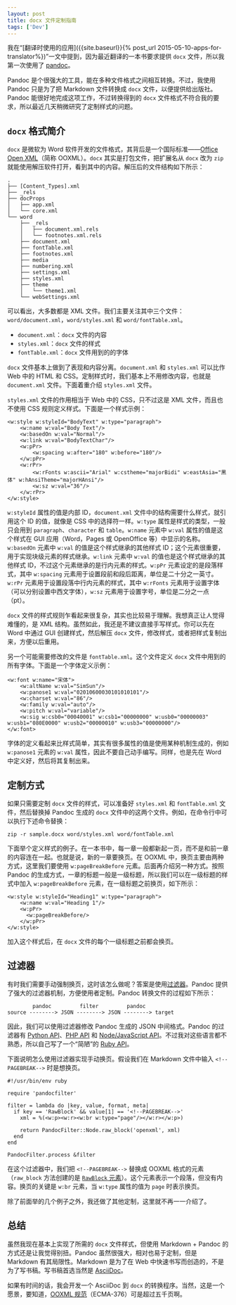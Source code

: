 ```yaml
---
layout: post
title: docx 文件定制指南
tags: ['Dev']
---
```


我在“[翻译时使用的应用]({{site.baseurl}}{% post_url 2015-05-10-apps-for-translator%})”一文中提到，因为最近翻译的一本书要求提供 `docx` 文件，所以我第一次使用了 [pandoc](http://pandoc.org/)。

Pandoc 是个很强大的工具，能在多种文件格式之间相互转换。不过，我使用 Pandoc 只是为了把 Markdown 文件转换成 `docx` 文件，以便提供给出版社。Pandoc 能很好地完成这项工作，不过转换得到的 `docx` 文件格式不符合我的要求，所以最近几天稍微研究了定制样式的问题。

## `docx` 格式简介

`docx` 是微软为 Word 软件开发的文件格式，其背后是一个国际标准——[Office Open XML](http://officeopenxml.com/)（简称 OOXML）。`docx` 其实是打包文件，把扩展名从 `docx` 改为 `zip` 就能使用解压软件打开，看到其中的内容。解压后的文件结构如下所示：

```
.
├── [Content_Types].xml
├── _rels
├── docProps
│   ├── app.xml
│   └── core.xml
└── word
    ├── _rels
    │   ├── document.xml.rels
    │   └── footnotes.xml.rels
    ├── document.xml
    ├── fontTable.xml
    ├── footnotes.xml
    ├── media
    ├── numbering.xml
    ├── settings.xml
    ├── styles.xml
    ├── theme
    │   └── theme1.xml
    └── webSettings.xml
```

可以看出，大多数都是 XML 文件。我们主要关注其中三个文件：`word/document.xml`，`word/styles.xml` 和 `word/fontTable.xml`。

- `document.xml`：`docx` 文件的内容
- `styles.xml`：`docx` 文件的样式
- `fontTable.xml`：`docx` 文件用到的的字体

`docx` 文件基本上做到了表现和内容分离。`document.xml` 和 `styles.xml` 可以比作 Web 中的 HTML 和 CSS。定制样式时，我们基本上不用修改内容，也就是 `document.xml` 文件。下面着重介绍 `styles.xml` 文件。

`styles.xml` 文件的作用相当于 Web 中的 CSS，只不过这是 XML 文件，而且也不使用 CSS 规则定义样式。下面是一个样式示例：

```
<w:style w:styleId="BodyText" w:type="paragraph">
    <w:name w:val="Body Text"/>
    <w:basedOn w:val="Normal"/>
    <w:link w:val="BodyTextChar"/>
    <w:pPr>
        <w:spacing w:after="180" w:before="180"/>
    </w:pPr>
    <w:rPr>
        <w:rFonts w:ascii="Arial" w:cstheme="majorBidi" w:eastAsia="黑体" w:hAnsiTheme="majorHAnsi"/>
        <w:sz w:val="36"/>
    </w:rPr>
</w:style>
```

`w:styleId` 属性的值是内部 ID，`document.xml` 文件中的结构需要什么样式，就引用这个 ID 的值，就像是 CSS 中的选择符一样。`w:type` 属性是样式的类型，一般只会用到 `paragraph`、`character` 和 `table`。`w:name` 元素中 `w:val` 属性的值是这个样式在 GUI 应用（Word，Pages 或 OpenOffice 等）中显示的名称。`w:basedOn` 元素中 `w:val` 的值是这个样式继承的其他样式 ID；这个元素很重要，用于实现块级元素的样式继承。`w:link` 元素中 `w:val` 的值也是这个样式继承的其他样式 ID，不过这个元素继承的是行内元素的样式。`w:pPr` 元素设定的是段落样式，其中 `w:spacing` 元素用于设置段前和段后距离，单位是二十分之一英寸。`w:rPr` 元素用于设置段落中行内元素的样式，其中 `w:rFonts` 元素用于设置字体（可以分别设置中西文字体），`w:sz` 元素用于设置字号，单位是二分之一点（pt）。

`docx` 文件的样式规则乍看起来很复杂，其实也比较易于理解。我想真正让人觉得难懂的，是 XML 结构。虽然如此，我还是不建议直接手写样式。你可以先在 Word 中通过 GUI 创建样式，然后解压 `docx` 文件，修改样式，或者把样式复制出来，方便以后重用。

另一个可能需要修改的文件是 `fontTable.xml`。这个文件定义 `docx` 文件中用到的所有字体。下面是一个字体定义示例：

```
<w:font w:name="宋体">
    <w:altName w:val="SimSun"/>
    <w:panose1 w:val="02010600030101010101"/>
    <w:charset w:val="86"/>
    <w:family w:val="auto"/>
    <w:pitch w:val="variable"/>
    <w:sig w:csb0="00040001" w:csb1="00000000" w:usb0="00000003" w:usb1="080E0000" w:usb2="00000010" w:usb3="00000000"/>
</w:font>
```

字体的定义看起来比样式简单，其实有很多属性的值是使用某种机制生成的，例如 `w:panose1` 元素的 `w:val` 属性，因此不要自己动手编写。同样，也是先在 Word 中定义好，然后将其复制出来。

## 定制方式

如果只需要定制 `docx` 文件的样式，可以准备好 `styles.xml` 和 `fontTable.xml` 文件，然后替换掉 Pandoc 生成的 `docx` 文件中的这两个文件。例如，在命令行中可以执行下述命令替换：

```
zip -r sample.docx word/styles.xml word/fontTable.xml
```

下面举个定义样式的例子。在一本书中，每一章一般都新起一页，而不是和前一章的内容连在一起。也就是说，新的一章要换页。在 OOXML 中，换页主要由两种方式，这里我们要使用 `w:pageBreakBefore` 元素。后面再介绍另一种方式。按照 Pandoc 的生成方式，一章的标题一般是一级标题，所以我们可以在一级标题的样式中加入 `w:pageBreakBefore` 元素，在一级标题之前换页，如下所示：

```
<w:style w:styleId="Heading1" w:type="paragraph">
    <w:name w:val="Heading 1"/>
    <w:pPr>
      <w:pageBreakBefore/>
    </w:pPr>
</w:style>
```

加入这个样式后，在 `docx` 文件的每个一级标题之前都会换页。

## 过滤器

有时我们需要手动强制换页，这时该怎么做呢？答案是使用[过滤器](http://pandoc.org/scripting.html)。Pandoc 提供了强大的过滤器机制，方便使用者定制。Pandoc 转换文件的过程如下所示：

```
        pandoc         filter         pandoc
source --------> JSON --------> JSON --------> target
```

因此，我们可以使用过滤器修改 Pandoc 生成的 JSON 中间格式。Pandoc 的过滤器有 [Python API](http://github.com/jgm/pandocfilters)、[PHP API](https://github.com/vinai/pandocfilters-php) 和 [Node/JavaScript API](https://github.com/mvhenderson/pandoc-filter-node)。不过我对这些语言都不熟悉，所以自己写了一个“简陋”的 [Ruby API](https://gist.github.com/AndorChen/a07c591fed685fb7a80c)。

下面说明怎么使用过滤器实现手动换页。假设我们在 Markdown 文件中输入 `<!--PAGEBREAK-->` 时是想换页。

```
#!/usr/bin/env ruby

require 'pandocfilter'

filter = lambda do |key, value, format, meta|
  if key == 'RawBlock' && value[1] == '<!--PAGEBREAK-->'
    xml = %(<w:p><w:r><w:br w:type="page"/></w:r></w:p>)

    return PandocFilter::Node.raw_block('openxml', xml)
  end
end

PandocFilter.process &filter
```

在这个过滤器中，我们把 `<!--PAGEBREAK-->` 替换成 OOXML 格式的元素（`raw_block` 方法创建的是 [`RawBlock` 元素](http://hackage.haskell.org/package/pandoc-types-1.12.4.3/docs/Text-Pandoc-Definition.html#v:RawBlock)）。这个元素表示一个段落，但没有内容。换页的关键是 `w:br` 元素，当 `w:type` 属性的值为 `page` 时表示换页。

除了前面举的几个例子之外，我还做了其他定制，这里就不再一一介绍了。

## 总结

虽然我现在基本上实现了所需的 `docx` 文件样式，但使用 Markdown + Pandoc 的方式还是让我觉得别扭。Pandoc 虽然很强大，相对也易于定制，但是 Markdown 有其局限性。Markdown 是为了在 Web 中快速书写而创造的，不是为了写书稿。写书稿首选当然是 [AsciiDoc](http://www.methods.co.nz/asciidoc/)。

如果有时间的话，我会开发一个 AsciiDoc 到 `docx` 的转换程序。当然，这是一个愿景，要知道，[OOXML 规范](http://www.ecma-international.org/publications/standards/Ecma-376.htm)（ECMA-376）可是超过五千页啊。
